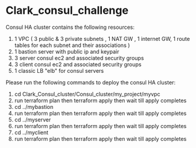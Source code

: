 # Clark_consul_challenge

Consul HA cluster contains the following resources:

1. 1 VPC ( 3 public & 3 private subnets , 1 NAT GW , 1 internet GW, 1 route tables for each subnet  and their associations )
2. 1 bastion server with public ip and keypair
3. 3 server consul ec2 and associated security groups
4. 3 client consul ec2 and associated security groups
5. 1 classic LB "elb" for consul servers


Please run the following commands to deploy the consul HA cluster:

1. cd Clark_Consul_cluster/Consul_cluster/my_project/myvpc
2. run terraform plan then terraform apply then wait till apply completes
3. cd ../mybastion
4. run terraform plan then terraform apply then wait till apply completes
5. cd ../myserver
6. run terraform plan then terraform apply then wait till apply completes
7. cd ../myclient
8. run terraform plan then terraform apply then wait till apply completes
